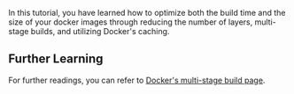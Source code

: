 In this tutorial, you have learned how to optimize both the build time and the size of your docker images through reducing the number of layers, multi-stage builds, and utilizing Docker's caching.

## Further Learning

For further readings, you can refer to [Docker's multi-stage build page](https://docs.docker.com/develop/develop-images/multistage-build/).
